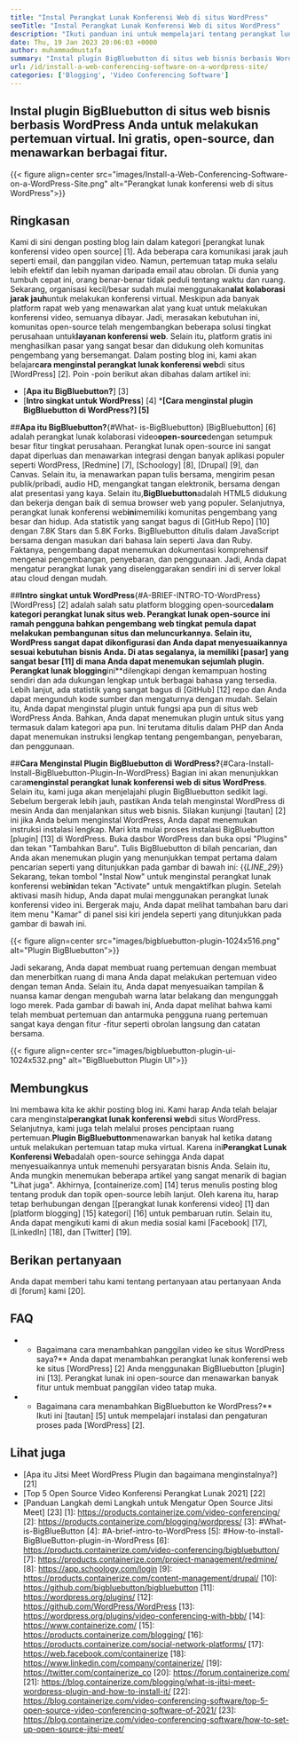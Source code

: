 ```yaml
---
title: "Instal Perangkat Lunak Konferensi Web di situs WordPress" 
seoTitle: "Instal Perangkat Lunak Konferensi Web di situs WordPress" 
description: "Ikuti panduan ini untuk mempelajari tentang perangkat lunak konferensi web open-source BigBluebutton. Mari kita jelajahi cara menginstal plugin BigBluebutton di WordPress." 
date: Thu, 19 Jan 2023 20:06:03 +0000
author: muhammadmustafa
summary: "Instal plugin BigBluebutton di situs web bisnis berbasis WordPress Anda untuk melakukan pertemuan virtual. Ini gratis, open-source, dan menawarkan berbagai fitur." 
url: /id/install-a-web-conferencing-software-on-a-wordpress-site/
categories: ['Blogging', 'Video Conferencing Software']
---
```


## Instal plugin BigBluebutton di situs web bisnis berbasis WordPress Anda untuk melakukan pertemuan virtual. Ini gratis, open-source, dan menawarkan berbagai fitur.

{{< figure align=center src="images/Install-a-Web-Conferencing-Software-on-a-WordPress-Site.png" alt="Perangkat lunak konferensi web di situs WordPress">}}


## Ringkasan
Kami di sini dengan posting blog lain dalam kategori [perangkat lunak konferensi video open source] [1]. Ada beberapa cara komunikasi jarak jauh seperti email, dan panggilan video. Namun, pertemuan tatap muka selalu lebih efektif dan lebih nyaman daripada email atau obrolan. Di dunia yang tumbuh cepat ini, orang benar-benar tidak peduli tentang waktu dan ruang. Sekarang, organisasi kecil/besar sudah mulai menggunakan**alat kolaborasi jarak jauh**untuk melakukan konferensi virtual. Meskipun ada banyak platform rapat web yang menawarkan alat yang kuat untuk melakukan konferensi video, semuanya dibayar. Jadi, merasakan kebutuhan ini, komunitas open-source telah mengembangkan beberapa solusi tingkat perusahaan untuk**layanan konferensi web**. Selain itu, platform gratis ini menghasilkan pasar yang sangat besar dan didukung oleh komunitas pengembang yang bersemangat. Dalam posting blog ini, kami akan belajar**cara menginstal perangkat lunak konferensi web**di situs [WordPress] [2].
Poin -poin berikut akan dibahas dalam artikel ini:
* [**Apa itu BigBluebutton?**] [3]
* [**Intro singkat untuk WordPress**] [4]
***[Cara menginstal plugin BigBluebutton di WordPress?] [5]**

##**Apa itu BigBluebutton?**{#What- is-BigBluebutton}
[BigBluebutton] [6] adalah perangkat lunak kolaborasi video**open-source**dengan setumpuk besar fitur tingkat perusahaan. Perangkat lunak open-source ini sangat dapat diperluas dan menawarkan integrasi dengan banyak aplikasi populer seperti WordPress, [Redmine] [7], [Schoology] [8], [Drupal] [9], dan Canvas. Selain itu, ia menawarkan papan tulis bersama, mengirim pesan publik/pribadi, audio HD, mengangkat tangan elektronik, bersama dengan alat presentasi yang kaya. Selain itu,**BigBluebutton**adalah HTML5 didukung dan bekerja dengan baik di semua browser web yang populer.
Selanjutnya, perangkat lunak konferensi web**ini**memiliki komunitas pengembang yang besar dan hidup. Ada statistik yang sangat bagus di [GitHub Repo] [10] dengan 7.8K Stars dan 5.8K Forks. BigBluebutton ditulis dalam JavaScript bersama dengan masukan dari bahasa lain seperti Java dan Ruby. Faktanya, pengembang dapat menemukan dokumentasi komprehensif mengenai pengembangan, penyebaran, dan penggunaan. Jadi, Anda dapat mengatur perangkat lunak yang diselenggarakan sendiri ini di server lokal atau cloud dengan mudah.

##**Intro singkat untuk WordPress**{#A-BRIEF-INTRO-TO-WordPress}
[WordPress] [2] adalah salah satu platform blogging open-source**dalam kategori perangkat lunak situs web. Perangkat lunak open-source ini ramah pengguna bahkan pengembang web tingkat pemula dapat melakukan pembangunan situs dan meluncurkannya. Selain itu, WordPress sangat dapat dikonfigurasi dan Anda dapat menyesuaikannya sesuai kebutuhan bisnis Anda. Di atas segalanya, ia memiliki [pasar] yang sangat besar [11] di mana Anda dapat menemukan sejumlah plugin.
Perangkat lunak blogging**ini**dilengkapi dengan kemampuan hosting sendiri dan ada dukungan lengkap untuk berbagai bahasa yang tersedia. Lebih lanjut, ada statistik yang sangat bagus di [GitHub] [12] repo dan Anda dapat mengunduh kode sumber dan mengaturnya dengan mudah. Selain itu, Anda dapat menginstal plugin untuk fungsi apa pun di situs web WordPress Anda. Bahkan, Anda dapat menemukan plugin untuk situs yang termasuk dalam kategori apa pun. Ini terutama ditulis dalam PHP dan Anda dapat menemukan instruksi lengkap tentang pengembangan, penyebaran, dan penggunaan.

##**Cara Menginstal Plugin BigBluebutton di WordPress?**{#Cara-Install-Install-BigBluebutton-Plugin-In-WordPress}
Bagian ini akan menunjukkan cara**menginstal perangkat lunak konferensi web di situs WordPress**. Selain itu, kami juga akan menjelajahi plugin BigBluebutton sedikit lagi. Sebelum bergerak lebih jauh, pastikan Anda telah menginstal WordPress di mesin Anda dan menjalankan situs web bisnis.
Silakan kunjungi [tautan] [2] ini jika Anda belum menginstal WordPress, Anda dapat menemukan instruksi instalasi lengkap.
Mari kita mulai proses instalasi BigBluebutton [plugin] [13] di WordPress.
Buka dasbor WordPress dan buka opsi "Plugins" dan tekan "Tambahkan Baru". Tulis BigBluebutton di bilah pencarian, dan Anda akan menemukan plugin yang menunjukkan tempat pertama dalam pencarian seperti yang ditunjukkan pada gambar di bawah ini:
{{_LINE_29_}}
Sekarang, tekan tombol "Instal Now" untuk menginstal perangkat lunak konferensi web**ini**dan tekan "Activate" untuk mengaktifkan plugin. Setelah aktivasi masih hidup, Anda dapat mulai menggunakan perangkat lunak konferensi video ini. Bergerak maju, Anda dapat melihat tambahan baru dari item menu "Kamar" di panel sisi kiri jendela seperti yang ditunjukkan pada gambar di bawah ini.

{{< figure align=center src="images/bigbluebutton-plugin-1024x516.png" alt="Plugin BigBluebutton">}}

Jadi sekarang, Anda dapat membuat ruang pertemuan dengan membuat dan menerbitkan ruang di mana Anda dapat melakukan pertemuan video dengan teman Anda. Selain itu, Anda dapat menyesuaikan tampilan & nuansa kamar dengan mengubah warna latar belakang dan mengunggah logo merek. Pada gambar di bawah ini, Anda dapat melihat bahwa kami telah membuat pertemuan dan antarmuka pengguna ruang pertemuan sangat kaya dengan fitur -fitur seperti obrolan langsung dan catatan bersama.

{{< figure align=center src="images/bigbluebutton-plugin-ui-1024x532.png" alt="BigBluebutton Plugin UI">}}


## Membungkus
Ini membawa kita ke akhir posting blog ini. Kami harap Anda telah belajar cara menginstal**perangkat lunak konferensi web**di situs WordPress. Selanjutnya, kami juga telah melalui proses penciptaan ruang pertemuan.**Plugin BigBluebutton**menawarkan banyak hal ketika datang untuk melakukan pertemuan tatap muka virtual. Karena ini**Perangkat Lunak Konferensi Web**adalah open-source sehingga Anda dapat menyesuaikannya untuk memenuhi persyaratan bisnis Anda. Selain itu, Anda mungkin menemukan beberapa artikel yang sangat menarik di bagian "Lihat juga".
Akhirnya, [containerize.com] [14] terus menulis posting blog tentang produk dan topik open-source lebih lanjut. Oleh karena itu, harap tetap berhubungan dengan [[perangkat lunak konferensi video] [1] dan [platform blogging] [15] kategori] [16] untuk pembaruan rutin. Selain itu, Anda dapat mengikuti kami di akun media sosial kami [Facebook] [17], [LinkedIn] [18], dan [Twitter] [19].

## Berikan pertanyaan
Anda dapat memberi tahu kami tentang pertanyaan atau pertanyaan Anda di [forum] kami [20].

## FAQ
* * Bagaimana cara menambahkan panggilan video ke situs WordPress saya?**
Anda dapat menambahkan perangkat lunak konferensi web ke situs [WordPress] [2] Anda menggunakan BigBluebutton [plugin] ini [13]. Perangkat lunak ini open-source dan menawarkan banyak fitur untuk membuat panggilan video tatap muka.
* * Bagaimana cara menambahkan BigBluebutton ke WordPress?**
Ikuti ini [tautan] [5] untuk mempelajari instalasi dan pengaturan proses pada [WordPress] [2].

## Lihat juga
  * [Apa itu Jitsi Meet WordPress Plugin dan bagaimana menginstalnya?] [21]
  * [Top 5 Open Source Video Konferensi Perangkat Lunak 2021] [22]
  * [Panduan Langkah demi Langkah untuk Mengatur Open Source Jitsi Meet] [23]
[1]: https://products.containerize.com/video-conferencing/
[2]: https://products.containerize.com/blogging/wordpress/
[3]: #What-is-BigBlueButton
[4]: #A-brief-intro-to-WordPress
[5]: #How-to-install-BigBlueButton-plugin-in-WordPress
[6]: https://products.containerize.com/video-conferencing/bigbluebutton/
[7]: https://products.containerize.com/project-management/redmine/
[8]: https://app.schoology.com/login
[9]: https://products.containerize.com/content-management/drupal/
[10]: https://github.com/bigbluebutton/bigbluebutton
[11]: https://wordpress.org/plugins/
[12]: https://github.com/WordPress/WordPress
[13]: https://wordpress.org/plugins/video-conferencing-with-bbb/
[14]: https://www.containerize.com/
[15]: https://products.containerize.com/blogging/
[16]: https://products.containerize.com/social-network-platforms/
[17]: https://web.facebook.com/containerize
[18]: https://www.linkedin.com/company/containerize/
[19]: https://twitter.com/containerize_co
[20]: https://forum.containerize.com/
[21]: https://blog.containerize.com/blogging/what-is-jitsi-meet-wordpress-plugin-and-how-to-install-it/
[22]: https://blog.containerize.com/video-conferencing-software/top-5-open-source-video-conferencing-software-of-2021/
[23]: https://blog.containerize.com/video-conferencing-software/how-to-set-up-open-source-jitsi-meet/
